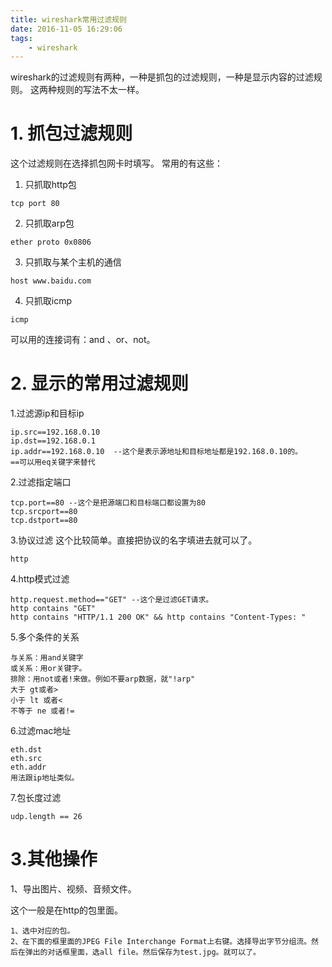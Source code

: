 ```yaml
---
title: wireshark常用过滤规则
date: 2016-11-05 16:29:06
tags:
	- wireshark
---
```

wireshark的过滤规则有两种，一种是抓包的过滤规则，一种是显示内容的过滤规则。
这两种规则的写法不太一样。
# 1. 抓包过滤规则
这个过滤规则在选择抓包网卡时填写。
常用的有这些：
1. 只抓取http包
```
tcp port 80
```
2. 只抓取arp包
```
ether proto 0x0806
```
3. 只抓取与某个主机的通信
```
host www.baidu.com
```
4. 只抓取icmp 
```
icmp
```

可以用的连接词有：and 、or、not。



# 2. 显示的常用过滤规则

1.过滤源ip和目标ip
```
ip.src==192.168.0.10
ip.dst==192.168.0.1
ip.addr==192.168.0.10  --这个是表示源地址和目标地址都是192.168.0.10的。
==可以用eq关键字来替代
```
2.过滤指定端口
```
tcp.port==80 --这个是把源端口和目标端口都设置为80
tcp.srcport==80
tcp.dstport==80
```
3.协议过滤
这个比较简单。直接把协议的名字填进去就可以了。
```
http
```
4.http模式过滤
```
http.request.method=="GET" --这个是过滤GET请求。
http contains "GET"
http contains "HTTP/1.1 200 OK" && http contains "Content-Types: "
```
5.多个条件的关系
```
与关系：用and关键字
或关系：用or关键字。
排除：用not或者!来做。例如不要arp数据，就"!arp"
大于 gt或者>
小于 lt 或者<
不等于 ne 或者!=
```
6.过滤mac地址
```
eth.dst
eth.src
eth.addr
用法跟ip地址类似。
```
7.包长度过滤
```
udp.length == 26
```



# 3.其他操作

1、导出图片、视频、音频文件。

这个一般是在http的包里面。

```
1、选中对应的包。
2、在下面的框里面的JPEG File Interchange Format上右键。选择导出字节分组流。然后在弹出的对话框里面，选all file。然后保存为test.jpg。就可以了。
```

